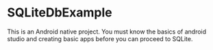 # SQLiteDbExample
This is an Android native project. 
You must know the basics of android studio and creating basic apps before you can proceed to SQLite.
